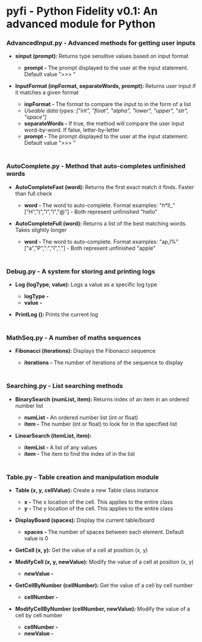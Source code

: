 <html>

<body>
<h1><b>pyfi</b> - Python Fidelity v0.1: An advanced module for Python</h1>

<h3><b>AdvancedInput</b>.py - Advanced methods for getting user inputs</h3>
  <ul>
  <li><b>sinput (prompt): </b>Returns type sensitive values based on input format</li>
    <ul>
    <li><b>prompt - </b>The prompt displayed to the user at the input statement. Default value ">>> "</li>
    </ul>

  <p></p>
  <li><b>InputFormat (inpFormat, separateWords, prompt): </b>Returns user input if it matches a given format</li>
    <ul>
    <li><b>inpFormat - </b>The format to compare the input to in the form of a list</li>
    <li><i>Useable data types: ["int", "float", "alpha", "lower", "upper", "str", "space"]</i></li>
    <li><b>separateWords - </b>If true, the method will compare the user input word-by-word. If false, letter-by-letter</li>
    <li><b>prompt - </b>The prompt displayed to the user at the input statement. Default value ">>> "</li>
    </ul>
  </ul>

<h3><br><b>AutoComplete</b>.py - Method that auto-completes unfinished words</h3>
  <ul>
  <li><b>AutoCompleteFast (word): </b>Returns the first exact match it finds. Faster than full check</li>
    <ul>
    <li><b>word - </b>The word to auto-complete. Format examples: "h*ll_" ["H",")","l","l","@"] - Both represent unfinished "hello"</li>
    </ul>

  <p></p>
  <li><b>AutoCompleteFull (word): </b>Returns a list of the best matching words. Takes slightly longer</li>
    <ul>
    <li><b>word - </b>The word to auto-complete. Format examples: "ap,l%" ["a","P",":","l","."] - Both represent unfinished "apple"</li>
    </ul>
  </ul>
  
<h3><br><b>Debug</b>.py - A system for storing and printing logs</h3>
  <ul>
  <li><b>Log (logType, value): </b>Logs a value as a specific log type</li>
    <ul>
    <li><b>logType - </b></li>
    <li><b>value - </b></li>
    </ul>

  <p></p>
  <li><b>PrintLog (): </b>Prints the current log</li>
  </ul>


<h3><br><b>MathSeq</b>.py - A number of maths sequences</h3>
  <ul>
  <li><b>Fibonacci (iterations): </b>Displays the Fibonacci sequence</li>
    <ul>
    <li><b>iterations - </b>The number of iterations of the sequence to display</li>
    </ul>
  </ul>
  
  
<h3><br><b>Searching</b>.py - List searching methods</h3>
  <ul>
  <li><b>BinarySearch (numList, item): </b>Returns index of an item in an ordered number list</li>
    <ul>
    <li><b>numList - </b>An ordered number list (int or float)</li>
    <li><b>item - </b>The number (int or float) to look for in the specified list</li>
    </ul>
    
  <p></p>
  <li><b>LinearSearch (itemList, item): </b></li>
    <ul>
    <li><b>itemList - </b>A list of any values</li>
    <li><b>item - </b>The item to find the index of in the list</li>
    </ul>
  </ul>


<h3><br><b>Table</b>.py - Table creation and manipulation module</h3>
  <ul>
  <li><b>Table (x, y, cellValue): </b>Create a new Table class instance</li>
    <ul>
    <li><b>x - </b>The x location of the cell. This applies to the entire class</li>
    <li><b>y - </b>The y location of the cell. This applies to the entire class</li>
    </ul>

  <p></p>
  <li><b>DisplayBoard (spaces): </b>Display the current table/board</li>
    <ul>
    <li><b>spaces - </b>The number of spaces between each element. Default value is 0</li>
    </ul>
    
  <p></p>
  <li><b>GetCell (x, y): </b>Get the value of a cell at position (x, y)</li>

  <p></p>
  <li><b>ModifyCell (x, y, newValue): </b>Modify the value of a cell at position (x, y)</li>
    <ul>
    <li><b>newValue - </b></li>
    </ul>

  <p></p>
  <li><b>GetCellByNumber (cellNumber): </b>Get the value of a cell by cell number</li>
    <ul>
    <li><b>cellNumber - </b></li>
    </ul>

  <p></p>
  <li><b>ModifyCellByNumber (cellNumber, newValue): </b>Modify the value of a cell by cell number</li>
    <ul>
    <li><b>cellNumber - </b></li>
    <li><b>newValue - </b></li>
    </ul>
  </ul>

</body>

</html>
